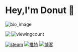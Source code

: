 # Hey,I'm Donut 👋   


![bio_image](https://s1.ax1x.com/2022/04/23/LhVZX8.jpg)
 

<img src = "https://github-readme-stats.vercel.app/api/top-langs/?username=yeqiyi&layout=compact&hide=python" align = "left" >
<img src = "https://count.getloli.com/get/@donut?theme=moebooru" alt="viewingcount" ><br>

[![steam](https://img.shields.io/badge/steam-gray?&style=for-the-badge&logo=steam&logoColor=white)](https://steamcommunity.com/id/angelina0820/)   [![推特](https://img.shields.io/badge/twitter-blue?&style=for-the-badge&logo=twitter&logoColor=white)](https://twitter.com/Applepaiii0820)   [![博客](https://img.shields.io/badge/blog-甜甜圈の杂物间-orange?&style=for-the-badge)](https://nekoneko.best)






